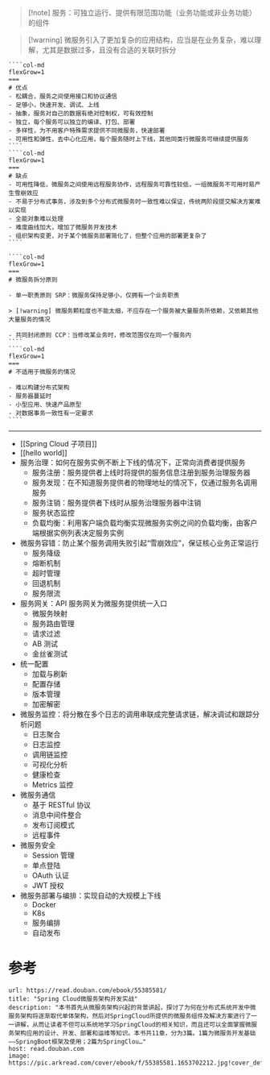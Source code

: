 
> [!note] 服务：可独立运行、提供有限范围功能（业务功能或非业务功能）的组件

> [!warning] 微服务引入了更加复杂的应用结构，应当是在业务复杂，难以理解，尤其是数据过多，且没有合适的关联时拆分

`````col
````col-md
flexGrow=1
===
# 优点
- 松耦合，服务之间使用接口和协议通信
- 足够小，快速开发、调试、上线
- 抽象，服务对自己的数据有绝对控制权，可有效控制
- 独立，每个服务可以独立的编译、打包、部署
- 多样性，为不用客户特殊需求提供不同微服务，快速部署
- 可用性和弹性，去中心化应用，每个服务随时上下线，其他同类行微服务可继续提供服务
````
````col-md
flexGrow=1
===
# 缺点
- 可用性降低，微服务之间使用远程服务协作，远程服务可靠性较低，一组微服务不可用时易产生雪崩效应
- 不易于分布式事务，涉及到多个分布式微服务时一致性难以保证，传统两阶段提交解决方案难以实现
- 全能对象难以处理
- 难度曲线加大，增加了微服务开发技术
- 组织架构变更，对于某个微服务部署简化了，但整个应用的部署更复杂了
````
`````

`````col
````col-md
flexGrow=1
===
# 微服务拆分原则

- 单一职责原则 SRP：微服务保持足够小，仅拥有一个业务职责

> [!warning] 微服务颗粒度也不能太细，不应存在一个服务被大量服务所依赖，又依赖其他大量服务的情况

- 共同封闭原则 CCP：当修改某业务时，修改范围仅在同一个服务内
````
````col-md
flexGrow=1
===
# 不适用于微服务的情况

- 难以构建分布式架构
- 服务器蔓延时
- 小型应用、快速产品原型
- 对数据事务一致性有一定要求
````
`````

---

- [[Spring Cloud 子项目]]
- [[hello world]]
- 服务治理：如何在服务实例不断上下线的情况下，正常向消费者提供服务
	- 服务注册：服务提供者上线时将提供的服务信息注册到服务治理服务器
	- 服务发现：在不知道服务提供者的物理地址的情况下，仅通过服务名调用服务
	- 服务注销：服务提供者下线时从服务治理服务器中注销
	- 服务状态监控
	- 负载均衡：利用客户端负载均衡实现微服务实例之间的负载均衡，由客户端根据实例列表决定服务实例
- 微服务容错：防止某个服务调用失败引起“雪崩效应”，保证核心业务正常运行
	- 服务降级
	- 熔断机制
	- 超时管理
	- 回退机制
	- 服务限流
- 服务网关：API 服务网关为微服务提供统一入口
	- 微服务映射
	- 服务路由管理
	- 请求过滤
	- AB 测试
	- 金丝雀测试
- 统一配置
	- 加载与刷新
	- 配置存储
	- 版本管理
	- 加密解密
- 微服务监控：将分散在多个日志的调用串联成完整请求链，解决调试和跟踪分析问题
	- 日志聚合
	- 日志监控
	- 调用链监控
	- 可视化分析
	- 健康检查
	- Metrics 监控
- 微服务通信
	- 基于 RESTful 协议
	- 消息中间件整合
	- 发布订阅模式
	- 远程事件
- 微服务安全
	- Session 管理
	- 单点登陆
	- OAuth 认证
	- JWT 授权
- 微服务部署与编排：实现自动的大规模上下线
	- Docker
	- K8s
	- 服务编排
	- 自动发布

# 参考

```cardlink
url: https://read.douban.com/ebook/55385581/
title: "Spring Cloud微服务架构开发实战"
description: "本书首先从微服务架构兴起的背景讲起，探讨了为何在分布式系统开发中微服务架构将逐渐取代单体架构，然后对SpringCloud所提供的微服务组件及解决方案进行了一一讲解，从而让读者不但可以系统地学习SpringCloud的相关知识，而且还可以全面掌握微服务架构应用的设计、开发、部署和运维等知识。本书共11章，分为3篇。1篇为微服务开发基础——SpringBoot框架及使用；2篇为SpringClou…"
host: read.douban.com
image: https://pic.arkread.com/cover/ebook/f/55385581.1653702212.jpg!cover_default.jpg
```
